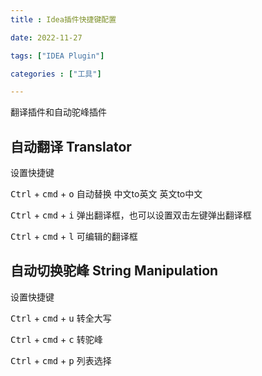 ```yaml
---
title : Idea插件快捷键配置

date: 2022-11-27

tags: ["IDEA Plugin"]

categories : ["工具"]

---
```


翻译插件和自动驼峰插件

<!--more-->

## 自动翻译 Translator

设置快捷键

<kbd>Ctrl</kbd> + <kbd>cmd</kbd> + <kbd>o</kbd> 
自动替换 中文to英文 英文to中文

<kbd>Ctrl</kbd> + <kbd>cmd</kbd> + <kbd>i</kbd>
弹出翻译框，也可以设置双击左键弹出翻译框

<kbd>Ctrl</kbd> + <kbd>cmd</kbd> + <kbd>l</kbd>
可编辑的翻译框

## 自动切换驼峰 String Manipulation

设置快捷键

<kbd>Ctrl</kbd> + <kbd>cmd</kbd> + <kbd>u</kbd> 
转全大写

<kbd>Ctrl</kbd> + <kbd>cmd</kbd> + <kbd>c</kbd> 
转驼峰

<kbd>Ctrl</kbd> + <kbd>cmd</kbd> + <kbd>p</kbd> 
列表选择



